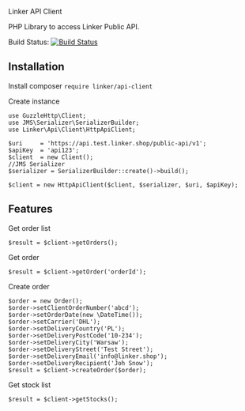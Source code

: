 Linker API Client

PHP Library to access Linker Public API.

Build Status: [![Build Status](https://travis-ci.org/LinkerCloud/linker-api-client.svg?branch=master)](https://travis-ci.org/LinkerCloud/linker-api-client)

## Installation

Install 
    composer `require linker/api-client`
           
Create instance

    use GuzzleHttp\Client;
    use JMS\Serializer\SerializerBuilder;
    use Linker\Api\Client\HttpApiClient;

    $uri     = 'https://api.test.linker.shop/public-api/v1';
    $apiKey  = 'api123';    
    $client  = new Client();
    //JMS Serializer
    $serializer = SerializerBuilder::create()->build();
        
    $client = new HttpApiClient($client, $serializer, $uri, $apiKey);
    
    
## Features
    
Get order list 

    $result = $client->getOrders();

Get order 

    $result = $client->getOrder('orderId');  
      
Create order 

    $order = new Order();
    $order->setClientOrderNumber('abcd');
    $order->setOrderDate(new \DateTime());
    $order->setCarrier('DHL');
    $order->setDeliveryCountry('PL');
    $order->setDeliveryPostCode('10-234');
    $order->setDeliveryCity('Warsaw');
    $order->setDeliveryStreet('Test Street');
    $order->setDeliveryEmail('info@linker.shop');
    $order->setDeliveryRecipient('Joh Snow');
    $result = $client->createOrder($order);
        
Get stock list 

    $result = $client->getStocks();